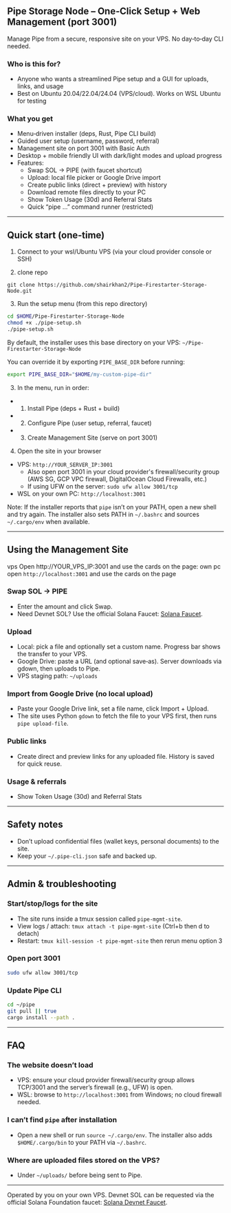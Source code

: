 ## Pipe Storage Node – One‑Click Setup + Web Management (port 3001)

Manage Pipe from a secure, responsive site on your VPS. No day‑to‑day CLI needed.

### Who is this for?
- Anyone who wants a streamlined Pipe setup and a GUI for uploads, links, and usage
- Best on Ubuntu 20.04/22.04/24.04 (VPS/cloud). Works on WSL Ubuntu for testing

### What you get
- Menu‑driven installer (deps, Rust, Pipe CLI build)
- Guided user setup (username, password, referral)
- Management site on port 3001 with Basic Auth
- Desktop + mobile friendly UI with dark/light modes and upload progress
- Features:
  - Swap SOL → PIPE (with faucet shortcut)
  - Upload: local file picker or Google Drive import
  - Create public links (direct + preview) with history
  - Download remote files directly to your PC
  - Show Token Usage (30d) and Referral Stats
  - Quick “pipe …” command runner (restricted)

---

## Quick start (one‑time)

1) Connect to your wsl/Ubuntu VPS (via your cloud provider console or SSH)

2) clone repo
```
git clone https://github.com/shairkhan2/Pipe-Firestarter-Storage-Node.git
```

3) Run the setup menu (from this repo directory)
```bash
cd $HOME/Pipe-Firestarter-Storage-Node
chmod +x ./pipe-setup.sh
./pipe-setup.sh
```

By default, the installer uses this base directory on your VPS: `~/Pipe-Firestarter-Storage-Node`

You can override it by exporting `PIPE_BASE_DIR` before running:
```bash
export PIPE_BASE_DIR="$HOME/my-custom-pipe-dir"
```

3) In the menu, run in order:
- 1) Install Pipe (deps + Rust + build)
- 2) Configure Pipe (user setup, referral, faucet)
- 3) Create Management Site (serve on port 3001)

4) Open the site in your browser
- VPS: `http://YOUR_SERVER_IP:3001`
  - Also open port 3001 in your cloud provider's firewall/security group (AWS SG, GCP VPC firewall, DigitalOcean Cloud Firewalls, etc.)
  - If using UFW on the server: `sudo ufw allow 3001/tcp`
- WSL on your own PC: `http://localhost:3001`

Note: If the installer reports that `pipe` isn’t on your PATH, open a new shell and try again. The installer also sets PATH in `~/.bashrc` and sources `~/.cargo/env` when available.

---

## Using the Management Site

vps Open http://YOUR_VPS_IP:3001 and use the cards on the page:
own pc open `http://localhost:3001` and use the cards on the page
### Swap SOL → PIPE
- Enter the amount and click Swap.
- Need Devnet SOL? Use the official Solana Faucet: [Solana Faucet](https://faucet.solana.com/).

### Upload
- Local: pick a file and optionally set a custom name. Progress bar shows the transfer to your VPS.
- Google Drive: paste a URL (and optional save‑as). Server downloads via gdown, then uploads to Pipe.
- VPS staging path: `~/uploads`

### Import from Google Drive (no local upload)
- Paste your Google Drive link, set a file name, click Import + Upload.
- The site uses Python `gdown` to fetch the file to your VPS first, then runs `pipe upload-file`.

### Public links
- Create direct and preview links for any uploaded file. History is saved for quick reuse.

### Usage & referrals
- Show Token Usage (30d) and Referral Stats

---

## Safety notes
- Don’t upload confidential files (wallet keys, personal documents) to the site.
- Keep your `~/.pipe-cli.json` safe and backed up.

---

## Admin & troubleshooting

### Start/stop/logs for the site
- The site runs inside a tmux session called `pipe-mgmt-site`.
- View logs / attach: `tmux attach -t pipe-mgmt-site` (Ctrl+b then d to detach)
- Restart: `tmux kill-session -t pipe-mgmt-site` then rerun menu option 3

### Open port 3001
```bash
sudo ufw allow 3001/tcp
```

### Update Pipe CLI
```bash
cd ~/pipe
git pull || true
cargo install --path .
```

---

## FAQ

### The website doesn’t load
- VPS: ensure your cloud provider firewall/security group allows TCP/3001 and the server’s firewall (e.g., UFW) is open.
- WSL: browse to `http://localhost:3001` from Windows; no cloud firewall needed.

### I can’t find `pipe` after installation
- Open a new shell or run `source ~/.cargo/env`. The installer also adds `$HOME/.cargo/bin` to your PATH via `~/.bashrc`.

### Where are uploaded files stored on the VPS?
- Under `~/uploads/` before being sent to Pipe.

---

Operated by you on your own VPS. Devnet SOL can be requested via the official Solana Foundation faucet: [Solana Devnet Faucet](https://faucet.solana.com/).






